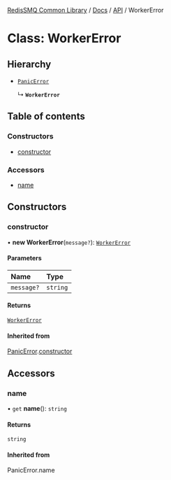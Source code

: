 [RedisSMQ Common Library](../../../README.md) / [Docs](README.md) / [API](docs/api/README.md) / WorkerError

# Class: WorkerError

## Hierarchy

- [`PanicError`](docs/api/classes/PanicError.md)

  ↳ **`WorkerError`**

## Table of contents

### Constructors

- [constructor](docs/api/classes/WorkerError.md#constructor)

### Accessors

- [name](docs/api/classes/WorkerError.md#name)

## Constructors

### constructor

• **new WorkerError**(`message?`): [`WorkerError`](docs/api/classes/WorkerError.md)

#### Parameters

| Name | Type |
| :------ | :------ |
| `message?` | `string` |

#### Returns

[`WorkerError`](docs/api/classes/WorkerError.md)

#### Inherited from

[PanicError](docs/api/classes/PanicError.md).[constructor](docs/api/classes/PanicError.md#constructor)

## Accessors

### name

• `get` **name**(): `string`

#### Returns

`string`

#### Inherited from

PanicError.name
